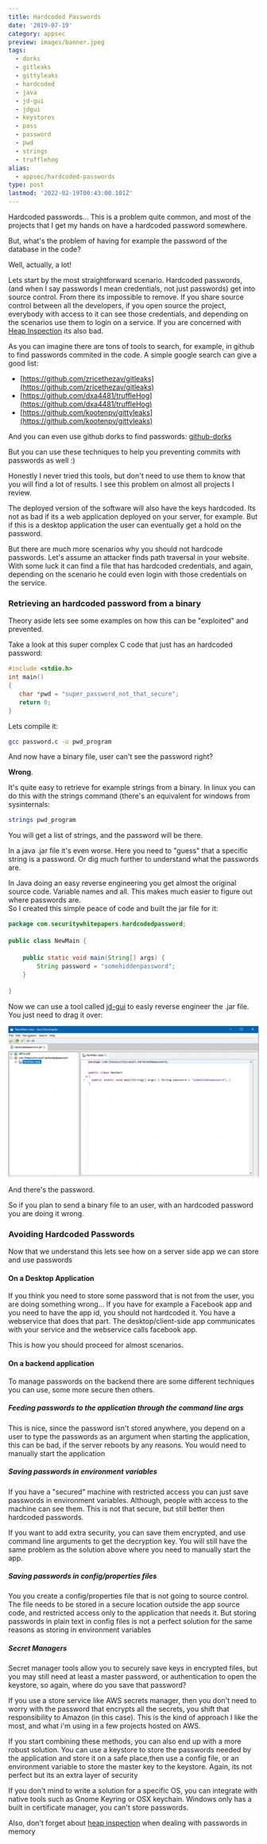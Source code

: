 ```yaml
---
title: Hardcoded Passwords
date: '2019-07-19'
category: appsec
preview: images/banner.jpeg
tags:
  - dorks
  - gitleaks
  - gittyleaks
  - hardcoded
  - java
  - jd-gui
  - jdgui
  - keystores
  - pass
  - password
  - pwd
  - strings
  - trufflehog
alias:
  - appsec/hardcoded-passwords
type: post
lastmod: '2022-02-19T00:43:00.101Z'
---
```


Hardcoded passwords... This is a problem quite common, and most of the projects that I get my hands on have a hardcoded password somewhere.

But, what's the problem of having for example the password of the database in the code?

Well, actually, a lot!

Lets start by the most straightforward scenario. Hardcoded passwords, (and when I say passwords I mean credentials, not just passwords) get into source control. From there its impossible to remove. If you share source control between all the developers, if you open source the project, everybody with access to it can see those credentials, and depending on the scenarios use them to login on a service. If you are concerned with [Heap Inspection](https://thesecurityvault.com/heap-inspection) its also bad.

As you can imagine there are tons of tools to search, for example, in github to find passwords commited in the code. A simple google search can give a good list:

- [https://github.com/zricethezav/gitleaks](https://github.com/zricethezav/gitleaks)
- [https://github.com/dxa4481/truffleHog](https://github.com/dxa4481/truffleHog)
- [https://github.com/kootenpv/gittyleaks](https://github.com/kootenpv/gittyleaks)

And you can even use github dorks to find passwords: [github-dorks](https://github.com/techgaun/github-dorks)

But you can use these techniques to help you preventing commits with passwords as well :)

Honestly I never tried this tools, but don't need to use them to know that you will find a lot of results. I see this problem on almost all projects I review.

The deployed version of the software will also have the keys hardcoded. Its not as bad if its a web application deployed on your server, for example. But if this is a desktop application the user can eventually get a hold on the password.

But there are much more scenarios why you should not hardcode passwords. Let's assume an attacker finds path traversal in your website. With some luck it can find a file that has hardcoded credentials, and again, depending on the scenario he could even login with those credentials on the service.

### Retrieving an hardcoded password from a binary

Theory aside lets see some examples on how this can be "exploited" and prevented.

Take a look at this super complex C code that just has an hardcoded password:

```c
#include <stdio.h>
int main()
{
   char *pwd = "super_password_not_that_secure";
   return 0;
}
```

Lets compile it:

```bash
gcc password.c -o pwd_program
```

And now have a binary file, user can't see the password right?

**Wrong**.

It's quite easy to retrieve for example strings from a binary. In linux you can do this with the strings command (there's an equivalent for windows from sysinternals:

```bash
strings pwd_program
```

You will get a list of strings, and the password will be there.

In a java .jar file it's even worse. Here you need to "guess" that a specific string is a password. Or dig much further to understand what the passwords are.

In Java doing an easy reverse engineering you get almost the original source code. Variable names and all. This makes much easier to figure out where passwords are.  
So I created this simple peace of code and built the jar file for it:

```java
package com.securitywhitepapers.hardcodedpassword;

public class NewMain {

    public static void main(String[] args) {
        String password = "somehiddenpassword";
    }

}
```

Now we can use a tool called [jd-gui](https://github.com/java-decompiler/jd-gui/releases) to easly reverse engineer the .jar file. You just need to drag it over:

[![source decompiled in jd-gui](images/jdgui.png)](images/jdgui.png)

And there's the password.

So if you plan to send a binary file to an user, with an hardcoded password you are doing it wrong.

### Avoiding Hardcoded Passwords

Now that we understand this lets see how on a server side app we can store and use passwords

#### On a Desktop Application

If you think you need to store some password that is not from the user, you are doing something wrong... If you have for example a Facebook app and you need to have the app id, you should not hardcoded it. You have a webservice that does that part. The desktop/client-side app communicates with your service and the webservice calls facebook app.

This is how you should proceed for almost scenarios.

#### On a backend application

To manage passwords on the backend there are some different techniques you can use, some more secure then others.

##### Feeding passwords to the application through the command line args

This is nice, since the password isn't stored anywhere, you depend on a user to type the passwords as an argument when starting the application, this can be bad, if the server reboots by any reasons. You would need to manually start the application

##### Saving passwords in environment variables

If you have a "secured" machine with restricted access you can just save passwords in environment variables. Although, people with access to the machine can see them. This is not that secure, but still better then hardcoded passwords.

If you want to add extra security, you can save them encrypted, and use command line arguments to get the decryption key. You will still have the same problem as the solution above where you need to manually start the app.

##### Saving passwords in config/properties files

You you create a config/properties file that is not going to source control. The file needs to be stored in a secure location outside the app source code, and restricted access only to the application that needs it. But storing passwords in plain text in config files is not a perfect solution for the same reasons as storing in environment variables

##### Secret Managers

Secret manager tools allow you to securely save keys in encrypted files, but you may still need at least a master password, or authentication to open the keystore, so again, where do you save that password?

If you use a store service like AWS secrets manager, then you don't need to worry with the password that encrypts all the secrets, you shift that responsibility to Amazon (in this case). This is the kind of approach I like the most, and what i'm using in a few projects hosted on AWS.

If you start combining these methods, you can also end up with a more robust solution. You can use a keystore to store the passwords needed by the application and store it on a safe place,then use a config file, or an environment variable to store the master key to the keystore. Again, its not perfect but its an extra layer of security

If you don't mind to write a solution for a specific OS, you can integrate with native tools such as Gnome Keyring or OSX keychain. Windows only has a built in certificate manager, you can't store passwords.

Also, don't forget about [heap inspection](https://thesecurityvault.com/appsec/heap-inspection/) when dealing with passwords in memory
